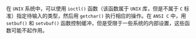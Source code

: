 在 `UNIX` 系统中，可以使用 `ioctl()` 函数（该函数属于 `UNIX` 库，但是不属于 `C` 标准）指定待输入的类型，然后用 `getchar()` 执行相应的操作。在 `ANSI C` 中，用 `setbuf()` 和 `setvbuf()` 函数控制缓冲，但是受限于一些系统的内部设置，这些函数可能不起作用。